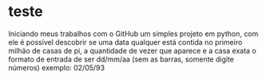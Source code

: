 # teste
Iniciando meus trabalhos com o GitHub
um simples projeto em python, com ele é possível descobrir se uma data qualquer está contida no primeiro milhão de casas de pi, a quantidade de vezer que aparece e a casa exata
o formato de entrada de ser dd/mm/aa (sem as barras, somente digite números)
exemplo: 02/05/93
